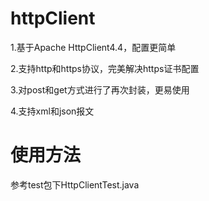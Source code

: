 # httpClient
1.基于Apache HttpClient4.4，配置更简单
  
2.支持http和https协议，完美解决https证书配置

3.对post和get方式进行了再次封装，更易使用  

4.支持xml和json报文

# 使用方法
参考test包下HttpClientTest.java
